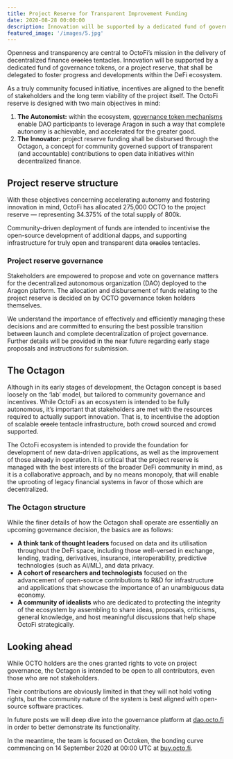 ```yaml
---
title: Project Reserve for Transparent Improvement Funding 
date: 2020-08-28 00:00:00
description: Innovation will be supported by a dedicated fund of governance tokens, or a project reserve, that shall be delegated to foster progress and developments within the DeFi ecosystem. 
featured_image: '/images/5.jpg'
---
```


Openness and transparency are central to OctoFi’s mission in the delivery of decentralized finance <s>oracles</s> tentacles. Innovation will be supported by a dedicated fund of governance tokens, or a project reserve, that shall be delegated to foster progress and developments within the DeFi ecosystem. 

As a truly community focused initiative, incentives are aligned to the benefit of stakeholders and the long term viability of the project itself. The OctoFi reserve is designed with two main objectives in mind:

1. **The Autonomist:** within the ecosystem, [governance token mechanisms](https://octo.fi/blog/gov-token-mech) enable DAO participants to leverage Aragon in such a way that complete autonomy is achievable, and accelerated for the greater good.
2. **The Innovator:** project reserve funding shall be disbursed through the Octagon, a concept for community governed support of transparent (and accountable) contributions to open data initiatives within decentralized finance. 

## Project reserve structure

With these objectives concerning accelerating autonomy and fostering innovation in mind, OctoFi has allocated 275,000 OCTO to the project reserve — representing 34.375% of the total supply of 800k. 

Community-driven deployment of funds are intended to incentivise the open-source development of additional dapps, and supporting infrastructure for truly open and transparent data <s>oracles</s> tentacles.

### Project reserve governance

Stakeholders are empowered to propose and vote on governance matters for the decentralized autonomous organization (DAO) deployed to the Aragon platform. The allocation and disbursement of funds relating to the project reserve is decided on by OCTO governance token holders themselves. 

We understand the importance of effectively and efficiently managing these decisions and are committed to ensuring the best possible transition between launch and complete decentralization of project governance. Further details will be provided in the near future regarding early stage proposals and instructions for submission.

## The Octagon

Although in its early stages of development, the Octagon concept is based loosely on the ‘lab’ model, but tailored to community governance and incentives. While OctoFi as an ecosystem is intended to be fully autonomous, it’s important that stakeholders are met with the resources required to actually support innovation. That is, to incentivise the adoption of scalable <s>oracle</s> tentacle infrastructure, both crowd sourced and crowd supported.

The OctoFi ecosystem is intended to provide the foundation for development of new data-driven applications, as well as the improvement of those already in operation. It is critical that the project reserve is managed with the best interests of the broader DeFi community in mind, as it is a collaborative approach, and by no means monopoly, that will enable the uprooting of legacy financial systems in favor of those which are decentralized. 

### The Octagon structure

While the finer details of how the Octagon shall operate are essentially an upcoming governance decision, the basics are as follows:

* **A think tank of thought leaders** focused on data and its utilisation throughout the DeFi space, including those well-versed in exchange, lending, trading, derivatives, insurance, interoperability, predictive technologies (such as AI/ML), and data privacy.
* **A cohort of researchers and technologists** focused on the advancement of open-source contributions to R&D for infrastructure and applications that showcase the importance of an unambiguous data economy.
* **A community of idealists** who are dedicated to protecting the integrity of the ecosystem by assembling to share ideas, proposals, criticisms, general knowledge, and host meaningful discussions that help shape OctoFi strategically.

## Looking ahead

While OCTO holders are the ones granted rights to vote on project governance, the Octagon is intended to be open to all contributors, even those who are not stakeholders. 

Their contributions are obviously limited in that they will not hold voting rights, but the community nature of the system is best aligned with open-source software practices.

In future posts we will deep dive into the governance platform at [dao.octo.fi](https://dao.octo.fi) in order to better demonstrate its functionality. 

In the meantime, the team is focused on Octoken, the bonding curve commencing on 14 September 2020 at 00:00 UTC at [buy.octo.fi](https://buy.octo.fi). 
